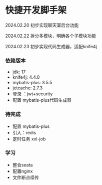 # 快捷开发脚手架

2024.02.20 初步实现聊天室后台功能

2024.02.22 拆分多模块，明确各个子模块功能

2024.02.23 初步实现代码生成器，适配knife4j

### 依赖版本
- jdk: 17 
- knife4j: 4.4.0
- mybatis-plus: 3.5.5
- jetcache: 2.7.3
- 登录 ：jwt+security
- 配置 mybatis-plus代码生成器

### 待完成
- 配置 mybatis-plus
- 引入：redis
- 定时任务 xxl-job

### 学习
- 整合seata
- 配置nginx
- 文件断点续传